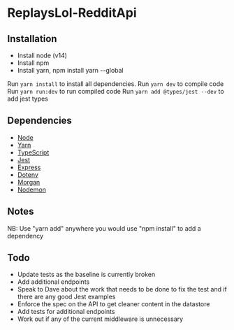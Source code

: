 # ReplaysLol-RedditApi

## Installation
* Install node (v14)
* Install npm
* Install yarn, npm install yarn --global

Run `yarn install` to install all dependencies.
Run `yarn dev` to compile code
Run `yarn run:dev` to run compiled code
Run `yarn add @types/jest --dev` to add jest types

## Dependencies
* [Node](https://nodejs.org/en/)
* [Yarn](https://yarnpkg.com/)
* [TypeScript](https://www.typescriptlang.org/)
* [Jest](https://jestjs.io/)
* [Express](https://expressjs.com/)
* [Dotenv](https://www.npmjs.com/package/dotenv)
* [Morgan](https://www.npmjs.com/package/morgan)
* [Nodemon](https://www.npmjs.com/package/nodemon)

## Notes

NB: Use "yarn add" anywhere you would use "npm install" to add a dependency

## Todo

* Update tests as the baseline is currently broken
* Add additional endpoints
* Speak to Dave about the work that needs to be done to fix the test and if there are any good Jest examples
* Enforce the spec on the API to get cleaner content in the datastore
* Add tests for additional endpoints
* Work out if any of the current middleware is unnecessary